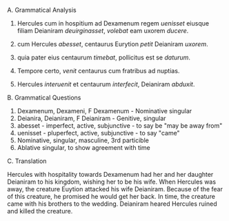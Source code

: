 A. Grammatical Analysis

1. Hercules cum in hospitium ad Dexamenum regem *uenisset* 
eiusque filiam Deianiram *deuirginasset*, 
  *volebat* eam 
uxorem *ducere*. 

2. cum Hercules *abesset*, 
    centaurus Eurytion *petit* 
  Deianiram *uxorem*. 

3. quia pater eius centaurum *timebat*, 
    pollicitus est 
   se *daturum*.

4. Tempore certo, 
    *venit* centaurus 
   cum fratribus ad nuptias. 

5. Hercules *interuenit* 
    et centaurum *interfecit*, 
  Deianiram *abduxit*.

B. Grammatical Questions

1. Dexamenum, Dexameni, F
  Dexamenum - Nominative singular
2. Deianira, Deianiram, F
  Deianiram - Genitive, singular
3. abesset - imperfect, active, subjunctive - to say be "may be away from"
4. uenisset - pluperfect, active, subjunctive - to say "came" 
5. Nominative, singular, masculine, 3rd particible
6. Ablative singular, to show agreement with time

C. Translation

Hercules with hospitality towards Dexamenum had her and her daughter Deianiram to his kingdom, wishing her to be his wife.
When Hercules was away, the creature Euytion attacked his wife Deianiram.
Because of the fear of this creature, he promised he would get her back.
In time, the creature came with his brothers to the wedding. 
Deianiram heared Hercules ruined and killed the creature.
